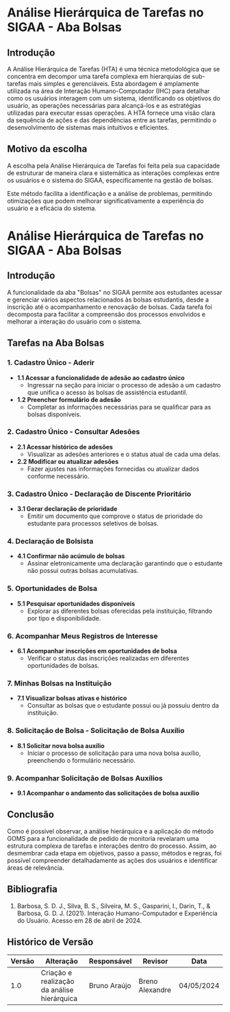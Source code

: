 # Análise Hierárquica de Tarefas no SIGAA - Aba Bolsas

## Introdução

A Análise Hierárquica de Tarefas (HTA) é uma técnica metodológica que se concentra em decompor uma tarefa complexa em hierarquias de sub-tarefas mais simples e gerenciáveis. Esta abordagem é amplamente utilizada na área de Interação Humano-Computador (IHC) para detalhar como os usuários interagem com um sistema, identificando os objetivos do usuário, as operações necessárias para alcançá-los e as estratégias utilizadas para executar essas operações. A HTA fornece uma visão clara da sequência de ações e das dependências entre as tarefas, permitindo o desenvolvimento de sistemas mais intuitivos e eficientes.

## Motivo da escolha

A escolha pela Análise Hierárquica de Tarefas foi feita pela sua capacidade de estruturar de maneira clara e sistemática as interações complexas entre os usuários e o sistema do SIGAA, especificamente na gestão de bolsas.

Este método facilita a identificação e a análise de problemas, permitindo otimizações que podem melhorar significativamente a experiência do usuário e a eficácia do sistema.

# Análise Hierárquica de Tarefas no SIGAA - Aba Bolsas

## Introdução

A funcionalidade da aba "Bolsas" no SIGAA permite aos estudantes acessar e gerenciar vários aspectos relacionados às bolsas estudantis, desde a inscrição até o acompanhamento e renovação de bolsas. Cada tarefa foi decomposta para facilitar a compreensão dos processos envolvidos e melhorar a interação do usuário com o sistema.

## Tarefas na Aba Bolsas

### 1. Cadastro Único - Aderir
- **1.1 Acessar a funcionalidade de adesão ao cadastro único**
  - Ingressar na seção para iniciar o processo de adesão a um cadastro que unifica o acesso às bolsas de assistência estudantil.
- **1.2 Preencher formulário de adesão**
  - Completar as informações necessárias para se qualificar para as bolsas disponíveis.

### 2. Cadastro Único - Consultar Adesões
- **2.1 Acessar histórico de adesões**
  - Visualizar as adesões anteriores e o status atual de cada uma delas.
- **2.2 Modificar ou atualizar adesões**
  - Fazer ajustes nas informações fornecidas ou atualizar dados conforme necessário.

### 3. Cadastro Único - Declaração de Discente Prioritário
- **3.1 Gerar declaração de prioridade**
  - Emitir um documento que comprove o status de prioridade do estudante para processos seletivos de bolsas.

### 4. Declaração de Bolsista
- **4.1 Confirmar não acúmulo de bolsas**
  - Assinar eletronicamente uma declaração garantindo que o estudante não possui outras bolsas acumulativas.

### 5. Oportunidades de Bolsa
- **5.1 Pesquisar oportunidades disponíveis**
  - Explorar as diferentes bolsas oferecidas pela instituição, filtrando por tipo e disponibilidade.

### 6. Acompanhar Meus Registros de Interesse
- **6.1 Acompanhar inscrições em oportunidades de bolsa**
  - Verificar o status das inscrições realizadas em diferentes oportunidades de bolsas.

### 7. Minhas Bolsas na Instituição
- **7.1 Visualizar bolsas ativas e histórico**
  - Consultar as bolsas que o estudante possui ou já possuiu dentro da instituição.

### 8. Solicitação de Bolsa - Solicitação de Bolsa Auxílio
- **8.1 Solicitar nova bolsa auxílio**
  - Iniciar o processo de solicitação para uma nova bolsa auxílio, preenchendo o formulário necessário.

### 9. Acompanhar Solicitação de Bolsas Auxílios
- **9.1 Acompanhar o andamento das solicitações de bolsa auxílio**


## Conclusão
Como é possível observar, a análise hierárquica e a aplicação do método GOMS para a funcionalidade de pedido de monitoria revelaram uma estrutura complexa de tarefas e interações dentro do processo. Assim, ao desmembrar cada etapa em objetivos, passo a passo, métodos e regras, foi possível compreender detalhadamente as ações dos usuários e identificar áreas de relevância.

## Bibliografia
1. Barbosa, S. D. J., Silva, B. S., Silveira, M. S., Gasparini, I., Darin, T., & Barbosa, G. D. J. (2021). Interação Humano-Computador e Experiência do Usuário. Acesso em 28 de abril de 2024.

## Histórico de Versão
| Versão | Alteração                                   | Responsável  | Revisor         | Data       |
| ------ | ------------------------------------------- | ------------ | --------------- | ---------- |
| 1.0    | Criação e realização da análise hierárquica | Bruno Araújo | Breno Alexandre | 04/05/2024 |


